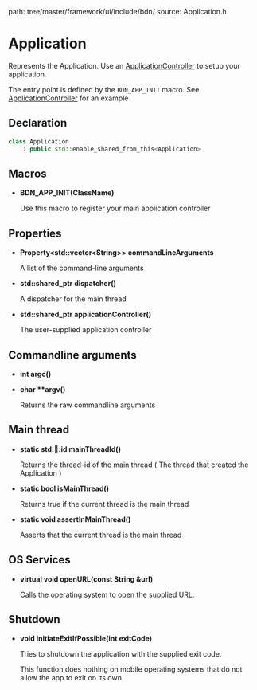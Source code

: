 path: tree/master/framework/ui/include/bdn/
source: Application.h

# Application

Represents the Application. Use an [ApplicationController](application_controller.md) to setup your application.

The entry point is defined by the `BDN_APP_INIT` macro. See [ApplicationController](application_controller.md) for an example

## Declaration

```C++
class Application 
	: public std::enable_shared_from_this<Application>
```

## Macros

* **BDN_APP_INIT(ClassName)**

	Use this macro to register your main application controller

## Properties

* **Property<std::vector<String\>\> commandLineArguments**

	A list of the command-line arguments

* **std::shared_ptr<Dispatcher> dispatcher()**

	A dispatcher for the main thread

* **std::shared_ptr<ApplicationController> applicationController()**

	The user-supplied application controller

## Commandline arguments

* **int argc()**
* **char \*\*argv()**

	Returns the raw commandline arguments

## Main thread

* **static std::thread::id mainThreadId()**

	Returns the thread-id of the main thread ( The thread that created the Application )

* **static bool isMainThread()**

	Returns true if the current thread is the main thread

* **static void assertInMainThread()**

	Asserts that the current thread is the main thread

## OS Services

* **virtual void openURL(const String &url)**

	Calls the operating system to open the supplied URL.

## Shutdown

* **void initiateExitIfPossible(int exitCode)** 

	Tries to shutdown the application with the supplied exit code.

	This function does nothing on mobile operating systems that do not allow the app to exit on its own.
